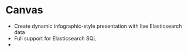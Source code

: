 # Canvas

* Create dynamic infographic-style presentation with live Elasticsearch data
* Full support for Elasticsearch SQL
* 